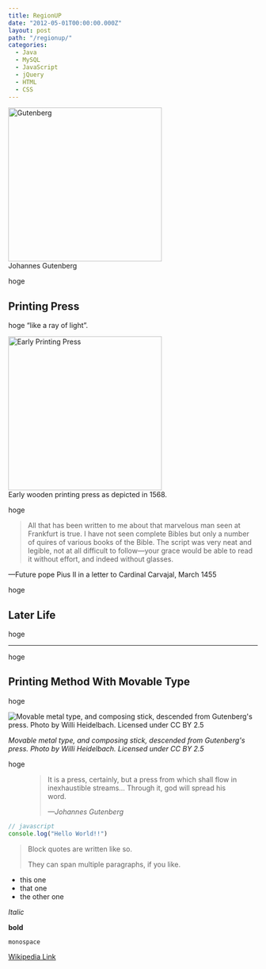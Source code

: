 ```yaml
---
title: RegionUP
date: "2012-05-01T00:00:00.000Z"
layout: post
path: "/regionup/"
categories:
  - Java
  - MySQL
  - JavaScript
  - jQuery
  - HTML
  - CSS
---
```


<img height="310" src="./Gutenberg.jpg" alt="Gutenberg">
<figcaption>Johannes Gutenberg</figcaption>

<!--more-->

hoge

## Printing Press

hoge “like a ray of light”.

<img style="height: 310px;" src="./Printing-press.png" alt="Early Printing Press">
<figcaption>Early wooden printing press as depicted in 1568.</figcaption>


hoge

>All that has been written to me about that marvelous man seen at Frankfurt is true. I have not seen complete Bibles but only a number of quires of various books of the Bible. The script was very neat and legible, not at all difficult to follow—your grace would be able to read it without effort, and indeed without glasses.

—Future pope Pius II in a letter to Cardinal Carvajal, March 1455

hoge

## Later Life

hoge

***

hoge

## Printing Method With Movable Type

hoge

![Movable metal type, and composing stick, descended from Gutenberg's press. Photo by Willi Heidelbach. Licensed under CC BY 2.5](./movable-type.jpg)

*Movable metal type, and composing stick, descended from Gutenberg's press. Photo by Willi Heidelbach. Licensed under CC BY 2.5*

hoge

<figure>
	<blockquote>
		<p>It is a press, certainly, but a press from which shall flow in inexhaustible streams… Through it, god will spread his word.</p>
		<footer>
			<cite>—Johannes Gutenberg</cite>
		</footer>
	</blockquote>
</figure>


```js
// javascript
console.log("Hello World!!")
```

> Block quotes are
> written like so.
>
> They can span multiple paragraphs,
> if you like.

* this one
* that one
* the other one

*Italic*

**bold**

`monospace`

[Wikipedia Link](http://en.wikipedia.org/wiki/Salted_duck_egg)
